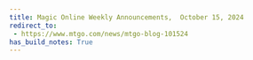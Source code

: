 ```yaml
---
title: Magic Online Weekly Announcements,  October 15, 2024
redirect_to:
 - https://www.mtgo.com/news/mtgo-blog-101524
has_build_notes: True
---
```

